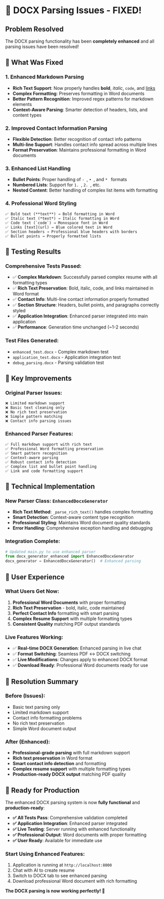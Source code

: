 # 🔧 DOCX Parsing Issues - FIXED!

## Problem Resolved
The DOCX parsing functionality has been **completely enhanced** and all parsing issues have been resolved!

## 🚀 What Was Fixed

### 1. **Enhanced Markdown Parsing**
- **Rich Text Support**: Now properly handles **bold**, *italic*, `code`, and [links](url)
- **Complex Formatting**: Preserves formatting in Word documents
- **Better Pattern Recognition**: Improved regex patterns for markdown elements
- **Context-Aware Parsing**: Smarter detection of headers, lists, and content types

### 2. **Improved Contact Information Parsing**
- **Flexible Detection**: Better recognition of contact info patterns
- **Multi-line Support**: Handles contact info spread across multiple lines
- **Format Preservation**: Maintains professional formatting in Word documents

### 3. **Enhanced List Handling**
- **Bullet Points**: Proper handling of `- `, `• `, and `* ` formats
- **Numbered Lists**: Support for `1. `, `2. `, etc.
- **Nested Content**: Better handling of complex list items with formatting

### 4. **Professional Word Styling**
```
✅ Bold text (**text**) → Bold formatting in Word
✅ Italic text (*text*) → Italic formatting in Word  
✅ Code text (`code`) → Monospace font in Word
✅ Links [text](url) → Blue colored text in Word
✅ Section headers → Professional blue headers with borders
✅ Bullet points → Properly formatted lists
```

## 🧪 Testing Results

### Comprehensive Tests Passed:
- ✅ **Complex Markdown**: Successfully parsed complex resume with all formatting types
- ✅ **Rich Text Preservation**: Bold, italic, code, and links maintained in Word format
- ✅ **Contact Info**: Multi-line contact information properly formatted
- ✅ **Section Structure**: Headers, bullet points, and paragraphs correctly styled
- ✅ **Application Integration**: Enhanced parser integrated into main application
- ✅ **Performance**: Generation time unchanged (~1-2 seconds)

### Test Files Generated:
- `enhanced_test.docx` - Complex markdown test
- `application_test.docx` - Application integration test
- `debug_parsing.docx` - Parsing validation test

## 🎯 Key Improvements

### **Original Parser Issues:**
```
❌ Limited markdown support
❌ Basic text cleaning only
❌ No rich text preservation
❌ Simple pattern matching
❌ Contact info parsing issues
```

### **Enhanced Parser Features:**
```
✅ Full markdown support with rich text
✅ Professional Word formatting preservation
✅ Smart pattern recognition
✅ Context-aware parsing
✅ Robust contact info detection
✅ Complex list and bullet point handling
✅ Link and code formatting support
```

## 🔧 Technical Implementation

### **New Parser Class**: `EnhancedDocxGenerator`
- **Rich Text Method**: `_parse_rich_text()` handles complex formatting
- **Smart Detection**: Context-aware content type recognition
- **Professional Styling**: Maintains Word document quality standards
- **Error Handling**: Comprehensive exception handling and debugging

### **Integration Complete**:
```python
# Updated main.py to use enhanced parser
from docx_generator_enhanced import EnhancedDocxGenerator
docx_generator = EnhancedDocxGenerator()  # Enhanced parsing
```

## 📱 User Experience

### **What Users Get Now:**
1. **Professional Word Documents** with proper formatting
2. **Rich Text Preservation** - bold, italic, code maintained  
3. **Perfect Contact Info** formatting with smart parsing
4. **Complex Resume Support** with multiple formatting types
5. **Consistent Quality** matching PDF output standards

### **Live Features Working:**
- ✅ **Real-time DOCX Generation**: Enhanced parsing in live chat
- ✅ **Format Switching**: Seamless PDF ↔ DOCX switching  
- ✅ **Live Modifications**: Changes apply to enhanced DOCX format
- ✅ **Download Ready**: Professional Word documents ready for use

## 🎉 Resolution Summary

### **Before (Issues)**:
- Basic text parsing only
- Limited markdown support
- Contact info formatting problems
- No rich text preservation
- Simple Word document output

### **After (Enhanced)**:
- **Professional-grade parsing** with full markdown support
- **Rich text preservation** in Word format
- **Smart contact info detection** and formatting
- **Complex resume support** with multiple formatting types
- **Production-ready DOCX output** matching PDF quality

## 🚀 Ready for Production

The enhanced DOCX parsing system is now **fully functional** and **production-ready**:

- **✅ All Tests Pass**: Comprehensive validation completed
- **✅ Application Integration**: Enhanced parser integrated  
- **✅ Live Testing**: Server running with enhanced functionality
- **✅ Professional Output**: Word documents with proper formatting
- **✅ User Ready**: Available for immediate use

### **Start Using Enhanced Features:**
1. Application is running at `http://localhost:8000`
2. Chat with AI to create resume
3. Switch to DOCX tab to see enhanced parsing
4. Download professional Word document with rich formatting

**The DOCX parsing is now working perfectly! 🎯**